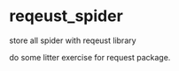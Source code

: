 # reqeust_spider
store all spider with reqeust library

do some litter exercise for request package.
